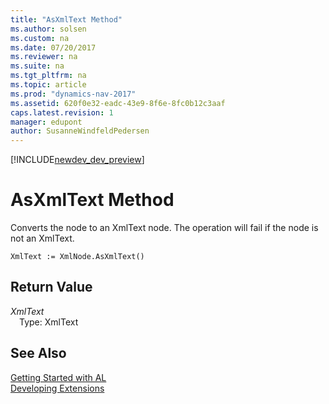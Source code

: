 ```yaml
---
title: "AsXmlText Method"
ms.author: solsen
ms.custom: na
ms.date: 07/20/2017
ms.reviewer: na
ms.suite: na
ms.tgt_pltfrm: na
ms.topic: article
ms.prod: "dynamics-nav-2017"
ms.assetid: 620f0e32-eadc-43e9-8f6e-8fc0b12c3aaf
caps.latest.revision: 1
manager: edupont
author: SusanneWindfeldPedersen
---
```


[!INCLUDE[newdev_dev_preview](../includes/newdev_dev_preview.md)]

# AsXmlText Method
Converts the node to an XmlText node. The operation will fail if the node is not an XmlText.  
```  
XmlText := XmlNode.AsXmlText()  
```  
## Return Value
*XmlText*  
&emsp;Type: XmlText  
  
## See Also
[Getting Started with AL](../devenv-get-started.md)  
[Developing Extensions](../devenv-dev-overview.md)  
